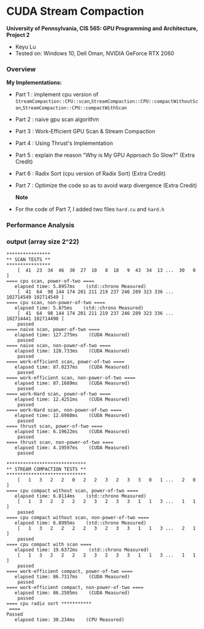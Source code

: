 CUDA Stream Compaction
======================

**University of Pennsylvania, CIS 565: GPU Programming and Architecture, Project 2**

* Keyu Lu
* Tested on: Windows 10, Dell Oman, NVIDIA GeForce RTX 2060

### Overview 
**My Implementations:**
 - Part 1 : implement cpu version of `StreamCompaction::CPU::scan`,`StreamCompaction::CPU::compactWithoutScan`,`StreamCompaction::CPU::compactWithScan`
 - Part 2 : naive gpu scan algorithm
 - Part 3 :  Work-Efficient GPU Scan & Stream Compaction
 - Part 4 :  Using Thrust's Implementation
 - Part 5 : explain the reason "Why is My GPU Approach So Slow?" (Extra Credit)
 - Part 6 : Radix Sort  (cpu version of Radix Sort) (Extra Credit)
 - Part 7 : Optimize the code so as to avoid warp divergence  (Extra Credit)
   
   **Note**
 - For the code of Part 7, I added two files `hard.cu` and `hard.h`

### Performance Analysis 


### output (array size 2^22)
```
****************
** SCAN TESTS **
****************
    [  41  23  34  46  30  27  10   8  18   9  43  34  13 ...  30   0 ]
==== cpu scan, power-of-two ====
   elapsed time: 5.8957ms    (std::chrono Measured)
    [  41  64  98 144 174 201 211 219 237 246 289 323 336 ... 102714549 102714549 ]
==== cpu scan, non-power-of-two ====
   elapsed time: 5.875ms    (std::chrono Measured)
    [  41  64  98 144 174 201 211 219 237 246 289 323 336 ... 102714441 102714490 ]
    passed
==== naive scan, power-of-two ====
   elapsed time: 127.275ms    (CUDA Measured)
    passed
==== naive scan, non-power-of-two ====
   elapsed time: 128.733ms    (CUDA Measured)
    passed
==== work-efficient scan, power-of-two ====
   elapsed time: 87.0237ms    (CUDA Measured)
    passed
==== work-efficient scan, non-power-of-two ====
   elapsed time: 87.1689ms    (CUDA Measured)
    passed
==== work-Hard scan, power-of-two ====
   elapsed time: 12.4251ms    (CUDA Measured)
    passed
==== work-Hard scan, non-power-of-two ====
   elapsed time: 12.6988ms    (CUDA Measured)
    passed
==== thrust scan, power-of-two ====
   elapsed time: 6.19622ms    (CUDA Measured)
    passed
==== thrust scan, non-power-of-two ====
   elapsed time: 4.19597ms    (CUDA Measured)
    passed

*****************************
** STREAM COMPACTION TESTS **
*****************************
    [   1   3   2   2   0   2   2   3   2   3   3   0   1 ...   2   0 ]
==== cpu compact without scan, power-of-two ====
   elapsed time: 6.8114ms    (std::chrono Measured)
    [   1   3   2   2   2   2   3   2   3   3   1   1   3 ...   1   1 ]
    passed
==== cpu compact without scan, non-power-of-two ====
   elapsed time: 6.8995ms    (std::chrono Measured)
    [   1   3   2   2   2   2   3   2   3   3   1   1   3 ...   2   1 ]
    passed
==== cpu compact with scan ====
   elapsed time: 19.6372ms    (std::chrono Measured)
    [   1   3   2   2   2   2   3   2   3   3   1   1   3 ...   1   1 ]
    passed
==== work-efficient compact, power-of-two ====
   elapsed time: 86.7317ms    (CUDA Measured)
    passed
==== work-efficient compact, non-power-of-two ====
   elapsed time: 86.2505ms    (CUDA Measured)
    passed
==== cpu radix sort ***********
 ====
Passed
   elapsed time: 30.234ms    (CPU Measured)
```

